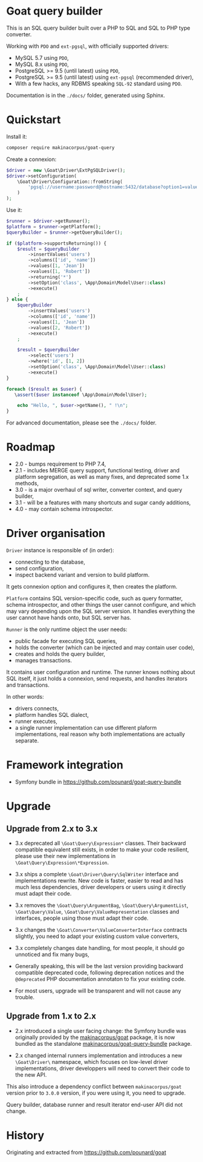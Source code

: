 # Goat query builder

This is an SQL query builder built over a PHP to SQL and SQL to PHP type converter.

Working with `PDO` and `ext-pgsql`, with officially supported drivers:

 - MySQL 5.7 using `PDO`,
 - MySQL 8.x using `PDO`,
 - PostgreSQL >= 9.5 (until latest) using `PDO`,
 - PostgreSQL >= 9.5 (until latest) using `ext-pgsql` (recommended driver),
 - With a few hacks, any RDBMS speaking `SQL-92` standard using `PDO`.

Documentation is in the `./docs/` folder, generated using Sphinx.

# Quickstart

Install it:

```sh
composer require makinacorpus/goat-query
```

Create a connexion:

```php
$driver = new \Goat\Driver\ExtPgSQLDriver();
$driver->setConfiguration(
    \Goat\Driver\Configuration::fromString(
        'pgsql://username:password@hostname:5432/database?option1=value1&option2=value2'
    )
);
```

Use it:

```php
$runner = $driver->getRunner();
$platform = $runner->getPlatform();
$queryBuilder = $runner->getQueryBuilder();

if ($platform->supportsReturning()) {
    $result = $queryBuilder
        ->insertValues('users')
        ->columns(['id', 'name'])
        ->values([1, 'Jean'])
        ->values([1, 'Robert'])
        ->returning('*')
        ->setOption('class', \App\Domain\Model\User::class)
        ->execute()
    ;
} else {
    $queryBuilder
        ->insertValues('users')
        ->columns(['id', 'name'])
        ->values([1, 'Jean'])
        ->values([2, 'Robert'])
        ->execute()
    ;

    $result = $queryBuilder
        ->select('users')
        ->where('id', [1, 2])
        ->setOption('class', \App\Domain\Model\User::class)
        ->execute()
}

foreach ($result as $user) {
   \assert($user instanceof \App\Domain\Model\User);

    echo "Hello, ", $user->getName(), " !\n";
}
```

For advanced documentation, please see the `./docs/` folder.

# Roadmap

 - 2.0 - bumps requirement to PHP 7.4,
 - 2.1 - includes MERGE query support, functional testing, driver and platform
   segregation, as well as many fixes, and deprecated some 1.x methods,
 - 3.0 - is a major overhaul of sql writer, converter context, and query builder,
 - 3.1 - will be a features with many shortcuts and sugar candy additions,
 - 4.0 - may contain schema introspector.

# Driver organisation

`Driver` instance is responsible of (in order):

 - connecting to the database,
 - send configuration,
 - inspect backend variant and version to build platform.

It gets connexion option and configures it, then creates the platform.

`Platform` contains SQL version-specific code, such as query formatter,
schema introspector, and other things the user cannot configure, and which may
vary depending upon the SQL server version. It handles everything the user
cannot have hands onto, but SQL server has.

`Runner` is the only runtime object the user needs:

 - public facade for executing SQL queries,
 - holds the converter (which can be injected and may contain user code),
 - creates and holds the query builder,
 - manages transactions.

It contains user configuration and runtime. The runner knows nothing about SQL
itself, it just holds a connexion, send requests, and handles iterators and
transactions.

In other words:

 - drivers connects,
 - platform handles SQL dialect,
 - runner executes,
 - a single runner implementation can use different plaform implementations,
   real reason why both implementations are actually separate.

# Framework integration

 - Symfony bundle in https://github.com/pounard/goat-query-bundle

# Upgrade

## Upgrade from 2.x to 3.x

 - 3.x deprecated all `\Goat\Query\Expression*` classes. Their backward
   compatible equivalent still exists, in order to make your code resilient,
   please use their new implementations in `\Goat\Query\Expression\*Expression`.

 - 3.x ships a complete `\Goat\Driver\Query\SqlWriter` interface and
   implementations rewrite. New code is faster, easier to read and has much
   less dependencies, driver developers or users using it directly must adapt
   their code.

 - 3.x removes the `\Goat\Query\ArgumentBag`, `\Goat\Query\ArgumentList`,
   `\Goat\Query\Value`, `\Goat\Query\ValueRepresentation` classes and
   interfaces, people using those must adapt their code.

 - 3.x changes the ``\Goat\Converter\ValueConverterInterface`` contracts
   slightly, you need to adapt your existing custom value converters,

 - 3.x completely changes date handling, for most people, it should go
   unnoticed and fix many bugs,

 - Generally speaking, this will be the last version providing backward
   compatible deprecated code, following deprecation notices and the `@deprecated`
   PHP documentation annotaton to fix your existing code.

 - For most users, upgrade will be transparent and will not cause any trouble.

## Upgrade from 1.x to 2.x

 - 2.x introduced a single user facing change: the Symfony bundle was
   originally provided by the
   [makinacorpus/goat](https://packagist.org/packages/makinacorpus/goat)
   package, it is now bundled as the standalone
   [makinacorpus/goat-query-bundle](https://packagist.org/packages/makinacorpus/goat-query-bundle)
   package.

 - 2.x changed internal runners implementation and introduces a new
   `\Goat\Driver\` namespace, which focuses on low-level driver implementations,
   driver developpers will need to convert their code to the new API.

This also introduce a dependency conflict between `makinacorpus/goat` version
prior to `3.0.0` version, if you were using it, you need to upgrade.

Query builder, database runner and result iterator end-user API did not change.

# History

Originating and extracted from https://github.com/pounard/goat
